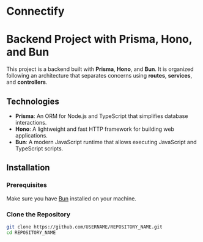 # Connectify 

# Backend Project with Prisma, Hono, and Bun

This project is a backend built with **Prisma**, **Hono**, and **Bun**. It is organized following an architecture that separates concerns using **routes**, **services**, and **controllers**.


## Technologies

- **Prisma**: An ORM for Node.js and TypeScript that simplifies database interactions.
- **Hono**: A lightweight and fast HTTP framework for building web applications.
- **Bun**: A modern JavaScript runtime that allows executing JavaScript and TypeScript scripts.

## Installation

### Prerequisites

Make sure you have [Bun](https://bun.sh/) installed on your machine.

### Clone the Repository

```bash
git clone https://github.com/USERNAME/REPOSITORY_NAME.git
cd REPOSITORY_NAME
